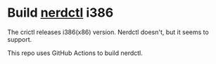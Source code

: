 # Build [nerdctl](https://github.com/containerd/nerdctl) i386

The crictl releases i386(x86) version. Nerdctl doesn't, but it seems to support.

This repo uses GitHub Actions to build nerdctl.
